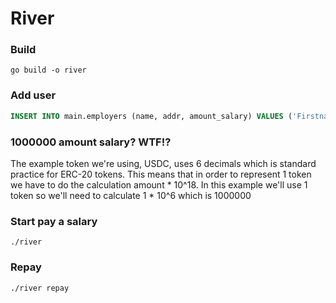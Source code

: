 # River


### Build

```shell
go build -o river
```

### Add user
```sql
INSERT INTO main.employers (name, addr, amount_salary) VALUES ('Firstname Lastname', '0xWalletAddress', 1000000);
```
### 1000000 amount salary? WTF!?

The example token we're using, USDC, uses 6 decimals which is standard practice for ERC-20 tokens. This means that in order to represent 1 token we have to do the calculation amount * 10^18. In this example we'll use 1 token so we'll need to calculate 1 * 10^6 which is 1000000

### Start pay a salary

```shell
./river
```

### Repay

```shell
./river repay
```